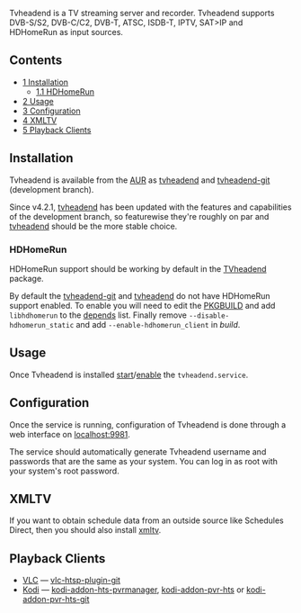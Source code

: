 Tvheadend is a TV streaming server and recorder. Tvheadend supports DVB-S/S2, DVB-C/C2, DVB-T, ATSC, ISDB-T, IPTV, SAT>IP and HDHomeRun as input sources.

## Contents

*   [1 Installation](#Installation)
    *   [1.1 HDHomeRun](#HDHomeRun)
*   [2 Usage](#Usage)
*   [3 Configuration](#Configuration)
*   [4 XMLTV](#XMLTV)
*   [5 Playback Clients](#Playback_Clients)

## Installation

Tvheadend is available from the [AUR](/index.php/AUR "AUR") as [tvheadend](https://aur.archlinux.org/packages/tvheadend/) and [tvheadend-git](https://aur.archlinux.org/packages/tvheadend-git/) (development branch).

Since v4.2.1, [tvheadend](https://aur.archlinux.org/packages/tvheadend/) has been updated with the features and capabilities of the development branch, so featurewise they're roughly on par and [tvheadend](https://aur.archlinux.org/packages/tvheadend/) should be the more stable choice.

### HDHomeRun

HDHomeRun support should be working by default in the [TVheadend](https://aur.archlinux.org/packages/TVheadend/) package.

By default the [tvheadend-git](https://aur.archlinux.org/packages/tvheadend-git/) and [tvheadend](https://aur.archlinux.org/packages/tvheadend/) do not have HDHomeRun support enabled. To enable you will need to edit the [PKGBUILD](/index.php/PKGBUILD "PKGBUILD") and add `libhdhomerun` to the [depends](/index.php/PKGBUILD#depends "PKGBUILD") list. Finally remove `--disable-hdhomerun_static` and add `--enable-hdhomerun_client` in *build*.

## Usage

Once Tvheadend is installed [start](/index.php/Start "Start")/[enable](/index.php/Enable "Enable") the `tvheadend.service`.

## Configuration

Once the service is running, configuration of Tvheadend is done through a web interface on [localhost:9981](http://localhost:9981).

The service should automatically generate Tvheadend username and passwords that are the same as your system. You can log in as root with your system's root password.

## XMLTV

If you want to obtain schedule data from an outside source like Schedules Direct, then you should also install [xmltv](https://aur.archlinux.org/packages/xmltv/).

## Playback Clients

*   [VLC](/index.php/VLC "VLC") — [vlc-htsp-plugin-git](https://aur.archlinux.org/packages/vlc-htsp-plugin-git/)
*   [Kodi](/index.php/Kodi "Kodi") — [kodi-addon-hts-pvrmanager](https://aur.archlinux.org/packages/kodi-addon-hts-pvrmanager/), [kodi-addon-pvr-hts](https://aur.archlinux.org/packages/kodi-addon-pvr-hts/) or [kodi-addon-pvr-hts-git](https://aur.archlinux.org/packages/kodi-addon-pvr-hts-git/)